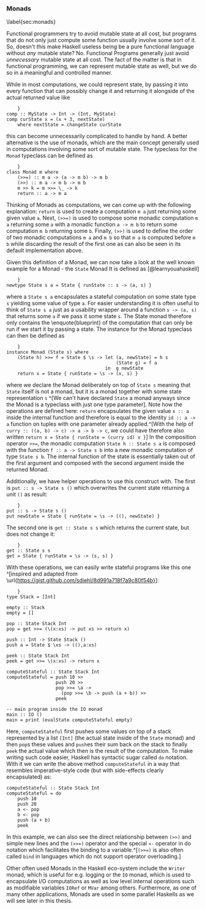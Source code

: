 ### Monads

\label{sec:monads}

Functional programmers try to avoid mutable state at all cost, but programs
that do not only just compute some function usually involve some sort of it.
So, doesn't this make Haskell useless being be a
pure functional language without *any* mutable state?
No. Functional Programs generally just avoid *unnecessary* mutable state at all cost.
The fact of the matter is that in functional programming, we can represent
mutable state as well, but we do so in a meaningful and controlled manner.

While in most computations, we could represent state,
by passing it into every function that can possibly change it
and returning it alongside of the actual returned value like

~~~~ {.haskell
    }
comp :: MyState -> Int -> (Int, MyState)
comp curState x = (x + 3, nextState) 
    where nextState = changeState curState
~~~~

this can become unnecessarily complicated to handle by hand. A better
alternative is the use of monads, which are the main concept
generally used in computations involving some sort of mutable state.
The typeclass for the `Monad` typeclass can be defined as

~~~~ {.haskell
    }
class Monad m where
    (>>=) :: m a -> (a -> m b) -> m b
    (>>) :: m a -> m b -> m b
    m >> k = m >>= \_ -> k
    return :: a -> m a
~~~~

Thinking of Monads as computations, we can come up with the following
explanation: `return` is used to create a computation `m a` just returning
some given value `a`. 
Next, `(>>=)` is used to compose some monadic computation `m a`
returning some `a` with a monadic function `a -> m b` to return
some computation `m b` returning some `b`. Finally, `(>>)` is used to
define the order of two monadic computations `m a` and `m b` so that
`m a` is computed before `m b` while discarding the result of the first one as can
also be seen in its default implementation above.

Given this definition of a Monad, we can now take a look at
the well known example for a Monad - the `State` Monad
It is defined as [@learnyouahaskell]

~~~~ {.haskell
    }
newtype State s a = State { runState :: s -> (a, s) }  
~~~~

where a `State s a` encapsulates a stateful computation
on some state type `s` yielding some value of type `a`. For easier understanding
it is often useful to think of `State s a` just as a usability wrapper around a
function `s -> (a, s)` that returns some `a` if we pass it some state `s`. The State 
monad therefore only contains the \enquote{blueprint} of the computation that can
only be run if we start it by passing a state.
The instance for the Monad typeclass can then be defined as

~~~~ {.haskell
    }
instance Monad (State s) where
    (State h) >>= f = State $ \s -> let (a, newState) = h s  
                                        (State g) = f a  
                                    in  g newState
    return x = State { runState = \s -> (x, s) }   
~~~~

where we declare the Monad deliberately on top of `State s` meaning that `State` itself
is not a monad, but it is a monad together with some state representation `s` ^[We can't have
declared `State` a monad anyways since the Monad is a typeclass with just one type parameter].
Note how the operations are defined here: `return` encapsulates the given value `x :: a`
inside the internal function and therefore is equal to the identity `id :: a -> a` function on tuples
with one parameter already applied.^[With the help of `curry :: ((a, b) -> c) -> a -> b -> c`,
we could have therefore also written `return x = State { runState = (curry id) x }`]
In the composition operator `>>=`, the monadic computation 
`State h :: State s a` is composed with the function `f :: a -> State s b` into
a new monadic computation of type `State s b`. The internal function of the state
is essentially taken out of the first argument and composed with the second
argument inside the returned Monad.

Additionally, we have helper operations to use
this construct with. The first is `put :: s -> State s ()` which overwrites the
current state returning a unit `()` as result:

~~~~ {.haskell
    }
put :: s -> State s ()
put newState = State { runState = \s -> ((), newState) }
~~~~

The second one is `get :: State s s` which returns the current state, but
does not change it:

~~~~ {.haskell
    }
get :: State s s
get = State { runState = \s -> (s, s) }
~~~~

With these operations, we can easily write stateful programs like this one
^[inspired and adapted from
\url{https://gist.github.com/sdiehl/8d991a718f7a9c80f54b}]:

~~~~ {.haskell
    }
type Stack = [Int]

empty :: Stack
empty = []

pop :: State Stack Int
pop = get >>= (\(x:xs) -> put xs >> return x)

push :: Int -> State Stack ()
push a = State $ \xs -> ((),a:xs)

peek :: State Stack Int
peek = get >>= \(x:xs) -> return x

computeStateful :: State Stack Int
computeStateful = push 10 >>
                  push 20 >>
                  pop >>= \a ->
                    (pop >>= \b -> push (a + b)) >>
                  peek 

-- main program inside the IO monad          
main :: IO ()
main = print (evalState computeStateful empty)      
~~~~

Here, `computeStateful` first pushes some values on top of a stack represented by a list
`[Int]` (the actual state inside of the `State` monad) and then `pop`s these values and `push`es their sum
back on the stack to finally `peek` the actual value which
then is the result of the computation.
To make writing such code easier, Haskell has syntactic sugar called `do` notation.
With it we can write the above method `computeStateful` in a way that resembles
imperative-style code (but with side-effects clearly encapsulated) as:

~~~~ {.haskell}
computeStateful :: State Stack Int
computeStateful = do
    push 10
    push 20
    a <- pop
    b <- pop
    push (a + b)
    peek 
~~~~

In this example, we can also see the direct relationship between `(>>)` and simple new lines and
the `(>>=)` operator and the special `<-` operator in do notation which facilitates the 
binding to a variable.^[`(>>=)` is also often called `bind` in languages which do not support
operator overloading.]

Other often used Monads in the Haskell eco-system include the `Writer` monad, which is
useful for e.g. logging or the `IO` monad, which is
used to encapsulate I/O computations as well as low level internal operations
such as modifiable variables `IORef` or `MVar` among others.
Furthermore, as one of many other applications,
Monads are used in some parallel Haskells as we will see later in this thesis.
